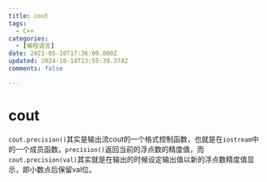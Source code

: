 ```yaml
---
title: cout
tags:
  - C++
categories:
  - [编程语言]
date: 2021-05-10T17:36:00.000Z
updated: 2024-10-14T13:55:39.374Z
comments: false

---
```


<!--more-->
# cout

`cout.precision()`其实是输出流cout的一个格式控制函数，也就是在`iostream`中的一个成员函数。`precision()`返回当前的浮点数的精度值，而`cout.precision(val)`其实就是在输出的时候设定输出值以新的浮点数精度值显示，即小数点后保留val位。